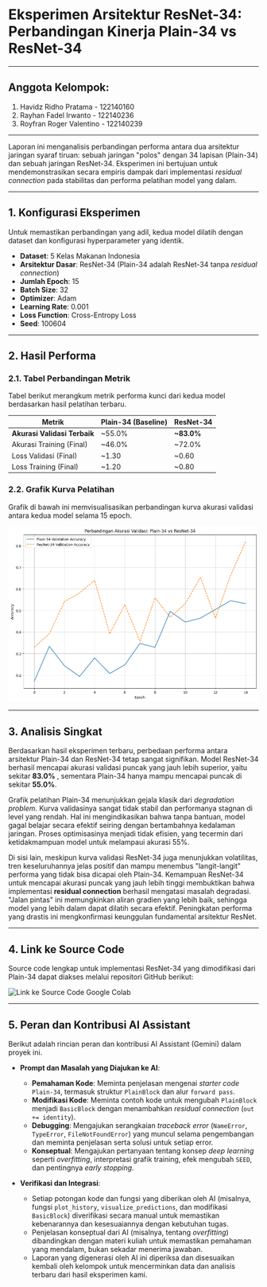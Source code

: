 # Eksperimen Arsitektur ResNet-34: Perbandingan Kinerja Plain-34 vs ResNet-34

---

## Anggota Kelompok:

1. Havidz Ridho Pratama - 122140160
2. Rayhan Fadel Irwanto - 122140236
3. Royfran Roger Valentino - 122140239

---

Laporan ini menganalisis perbandingan performa antara dua arsitektur jaringan syaraf tiruan: sebuah jaringan "polos" dengan 34 lapisan (Plain-34) dan sebuah jaringan ResNet-34. Eksperimen ini bertujuan untuk mendemonstrasikan secara empiris dampak dari implementasi *residual connection* pada stabilitas dan performa pelatihan model yang dalam.

---

## 1. Konfigurasi Eksperimen

Untuk memastikan perbandingan yang adil, kedua model dilatih dengan dataset dan konfigurasi hyperparameter yang identik.

* **Dataset**: 5 Kelas Makanan Indonesia
* **Arsitektur Dasar**: ResNet-34 (Plain-34 adalah ResNet-34 tanpa *residual connection*)
* **Jumlah Epoch**: 15
* **Batch Size**: 32
* **Optimizer**: Adam
* **Learning Rate**: 0.001
* **Loss Function**: Cross-Entropy Loss
* **Seed**: 100604

---

## 2. Hasil Performa

### 2.1. Tabel Perbandingan Metrik

Tabel berikut merangkum metrik performa kunci dari kedua model berdasarkan hasil pelatihan terbaru.

| Metrik                      | Plain-34 (Baseline) | ResNet-34          |
| --------------------------- | ------------------- | ------------------ |
| **Akurasi Validasi Terbaik** | ~55.0%              | **~83.0%** 	 |
| Akurasi Training (Final)    | ~46.0%              | ~72.0%             |
| Loss Validasi (Final)       | ~1.30               | ~0.60              |
| Loss Training (Final)       | ~1.20               | ~0.80              |

### 2.2. Grafik Kurva Pelatihan

Grafik di bawah ini memvisualisasikan perbandingan kurva akurasi validasi antara kedua model selama 15 epoch.

![Grafik Perbandingan Akurasi Plain-34 dan ResNet-34](https://github.com/havidz122140160/Plain-34_ResNet-34_3R/blob/main/images/grafik_perbandingan_Plain-34_ResNet-34.png)

---

## 3. Analisis Singkat

Berdasarkan hasil eksperimen terbaru, perbedaan performa antara arsitektur Plain-34 dan ResNet-34 tetap sangat signifikan. Model ResNet-34 berhasil mencapai akurasi validasi puncak yang jauh lebih superior, yaitu sekitar **83.0%** , sementara Plain-34 hanya mampu mencapai puncak di sekitar **55.0%**.

Grafik pelatihan Plain-34 menunjukkan gejala klasik dari *degradation problem*. Kurva validasinya sangat tidak stabil dan performanya stagnan di level yang rendah. Hal ini mengindikasikan bahwa tanpa bantuan, model gagal belajar secara efektif seiring dengan bertambahnya kedalaman jaringan. Proses optimisasinya menjadi tidak efisien, yang tecermin dari ketidakmampuan model untuk melampaui akurasi 55%.

Di sisi lain, meskipun kurva validasi ResNet-34 juga menunjukkan volatilitas, tren keseluruhannya jelas positif dan mampu menembus "langit-langit" performa yang tidak bisa dicapai oleh Plain-34. Kemampuan ResNet-34 untuk mencapai akurasi puncak yang jauh lebih tinggi membuktikan bahwa implementasi **residual connection** berhasil mengatasi masalah degradasi. "Jalan pintas" ini memungkinkan aliran gradien yang lebih baik, sehingga model yang lebih dalam dapat dilatih secara efektif. Peningkatan performa yang drastis ini mengkonfirmasi keunggulan fundamental arsitektur ResNet.

---

## 4. Link ke Source Code

Source code lengkap untuk implementasi ResNet-34 yang dimodifikasi dari Plain-34 dapat diakses melalui repositori GitHub berikut:

![Link ke Source Code Google Colab](https://colab.research.google.com/drive/1ULzfSQh7G53nJhmpJcFyjdMG0e-N1q6r?authuser=1#scrollTo=BkazO2n5mMhN)

---

## 5. Peran dan Kontribusi AI Assistant

Berikut adalah rincian peran dan kontribusi AI Assistant (Gemini) dalam proyek ini.

* **Prompt dan Masalah yang Diajukan ke AI**:
    * **Pemahaman Kode**: Meminta penjelasan mengenai *starter code* `Plain-34`, termasuk struktur `PlainBlock` dan alur `forward pass`.
    * **Modifikasi Kode**: Meminta contoh kode untuk mengubah `PlainBlock` menjadi `BasicBlock` dengan menambahkan *residual connection* (`out += identity`).
    * **Debugging**: Mengajukan serangkaian *traceback error* (`NameError`, `TypeError`, `FileNotFoundError`) yang muncul selama pengembangan dan meminta penjelasan serta solusi untuk setiap error.
    * **Konseptual**: Mengajukan pertanyaan tentang konsep *deep learning* seperti *overfitting*, interpretasi grafik training, efek mengubah `SEED`, dan pentingnya *early stopping*.

* **Verifikasi dan Integrasi**:
    * Setiap potongan kode dan fungsi yang diberikan oleh AI (misalnya, fungsi `plot_history`, `visualize_predictions`, dan modifikasi `BasicBlock`) diverifikasi secara manual untuk memastikan kebenarannya dan kesesuaiannya dengan kebutuhan tugas.
    * Penjelasan konseptual dari AI (misalnya, tentang *overfitting*) dibandingkan dengan materi kuliah untuk memastikan pemahaman yang mendalam, bukan sekadar menerima jawaban.
    * Laporan yang digenerasi oleh AI ini diperiksa dan disesuaikan kembali oleh kelompok untuk mencerminkan data dan analisis terbaru dari hasil eksperimen kami.
